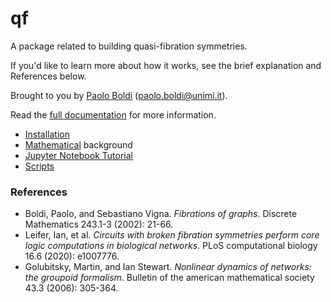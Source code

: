 # qf

A package related to building quasi-fibration symmetries.

If you'd like to learn more about how it works, see the brief explanation and References below.

Brought to you by [Paolo Boldi](http://boldi.di.unimi.it/) (<paolo.boldi@unimi.it>).

Read the [full documentation](docs/build/html/index.html) for more information.

- [Installation](docs/install.md)
- [Mathematical](docs/maths.md) background
- [Jupyter Notebook Tutorial](docs/tutorial.ipynb)
- [Scripts](docs/scripts.md)

### References

- Boldi, Paolo, and Sebastiano Vigna. *Fibrations of graphs*. Discrete Mathematics 243.1-3 (2002): 21-66.
- Leifer, Ian, et al. *Circuits with broken fibration symmetries perform core logic computations in biological networks*. PLoS computational biology 16.6 (2020): e1007776.
- Golubitsky, Martin, and Ian Stewart. *Nonlinear dynamics of networks: the groupoid formalism*. Bulletin of the american mathematical society 43.3 (2006): 305-364.